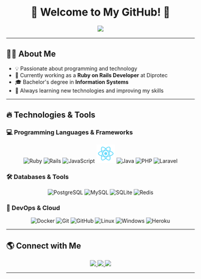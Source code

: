 <h1 align="center">🚀 Welcome to My GitHub! 🚀</h1>

<p align="center">
  <img src="https://readme-typing-svg.herokuapp.com?font=Fira+Code&size=22&pause=1200&color=36BCF7&center=true&vCenter=true&width=700&lines=Hello,+I'm+Gabriel!+%F0%9F%91%8B;Ruby+on+Rails+Developer+and+PHP+Developer+%F0%9F%9A%80;Passionate+about+Technology+and+Innovation!">
</p>

---

## 👨‍💻 About Me  
- 💡 Passionate about programming and technology  
- 🔭 Currently working as a **Ruby on Rails Developer** at Diprotec  
- 🎓 Bachelor's degree in **Information Systems**  
- 🌱 Always learning new technologies and improving my skills  

---

## 🔥 Technologies & Tools  

### 💻 Programming Languages & Frameworks  
<div align="center">
  <img alt="Ruby" height="50" src="https://cdn.jsdelivr.net/gh/devicons/devicon/icons/ruby/ruby-original.svg">
  <img alt="Rails" height="50" src="https://cdn.jsdelivr.net/gh/devicons/devicon/icons/rails/rails-original-wordmark.svg">
  <img alt="JavaScript" height="50" src="https://cdn.jsdelivr.net/gh/devicons/devicon/icons/javascript/javascript-plain.svg">
  <img alt="React" height="50" src="https://raw.githubusercontent.com/github/explore/80688e429a7d4ef2fca1e82350fe8e3517d3494d/topics/react/react.png">
  <img alt="Java" height="50" src="https://cdn.jsdelivr.net/gh/devicons/devicon/icons/java/java-original.svg">
  <img alt="PHP" height="50" src="https://cdn.jsdelivr.net/gh/devicons/devicon/icons/php/php-original.svg">
  <img alt="Laravel" height="50" src="https://cdn.jsdelivr.net/gh/devicons/devicon/icons/laravel/laravel-original.svg">
</div>

### 🛠️ Databases & Tools  
<div align="center">
  <img alt="PostgreSQL" height="50" src="https://cdn.jsdelivr.net/gh/devicons/devicon/icons/postgresql/postgresql-original-wordmark.svg">
  <img alt="MySQL" height="50" src="https://cdn.jsdelivr.net/gh/devicons/devicon/icons/mysql/mysql-original-wordmark.svg">
  <img alt="SQLite" height="50" src="https://cdn.jsdelivr.net/gh/devicons/devicon/icons/sqlite/sqlite-original.svg">
  <img alt="Redis" height="50" src="https://cdn.jsdelivr.net/gh/devicons/devicon/icons/redis/redis-original-wordmark.svg">
</div>

### 🐳 DevOps & Cloud  
<div align="center">
  <img alt="Docker" height="50" src="https://cdn.jsdelivr.net/gh/devicons/devicon/icons/docker/docker-original.svg">
  <img alt="Git" height="50" src="https://cdn.jsdelivr.net/gh/devicons/devicon/icons/git/git-original.svg">
  <img alt="GitHub" height="50" src="https://cdn.jsdelivr.net/gh/devicons/devicon/icons/github/github-original.svg">
  <img alt="Linux" height="50" src="https://cdn.jsdelivr.net/gh/devicons/devicon/icons/linux/linux-original.svg">
  <img alt="Windows" height="50" src="https://cdn.jsdelivr.net/gh/devicons/devicon/icons/windows8/windows8-original.svg">
  <img alt="Heroku" height="50" src="https://cdn.jsdelivr.net/gh/devicons/devicon/icons/heroku/heroku-original.svg">
</div>

---

## 🌎 Connect with Me  

<p align="center">
  <a href="https://www.linkedin.com/in/gabrielnhaia/" target="_blank">
    <img src="https://img.shields.io/badge/-LinkedIn-%230077B5?style=for-the-badge&logo=linkedin&logoColor=white">
  </a>
  <a href="https://www.instagram.com/gabnhaia/" target="_blank">
    <img src="https://img.shields.io/badge/-Instagram-%23E4405F?style=for-the-badge&logo=instagram&logoColor=white">
  </a>
  <a href="https://leetcode.com/u/gabnhaia/" target="_blank">
    <img src="https://img.shields.io/badge/-LeetCode-FFA116?style=for-the-badge&logo=leetcode&logoColor=black">
  </a>
</p>

---
